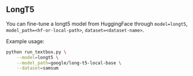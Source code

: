 ## LongT5

You can fine-tune a longt5 model from HuggingFace through ``model=longt5``, ``model_path=<hf-or-local-path>``, ``dataset=<dataset-name>``. 

Example usage:

```bash
python run_textbox.py \
    --model=longt5 \
    --model_path=google/long-t5-local-base \
    --dataset=samsum
```
